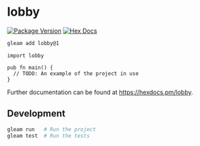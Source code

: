# lobby

[![Package Version](https://img.shields.io/hexpm/v/lobby)](https://hex.pm/packages/lobby)
[![Hex Docs](https://img.shields.io/badge/hex-docs-ffaff3)](https://hexdocs.pm/lobby/)

```sh
gleam add lobby@1
```
```gleam
import lobby

pub fn main() {
  // TODO: An example of the project in use
}
```

Further documentation can be found at <https://hexdocs.pm/lobby>.

## Development

```sh
gleam run   # Run the project
gleam test  # Run the tests
```
